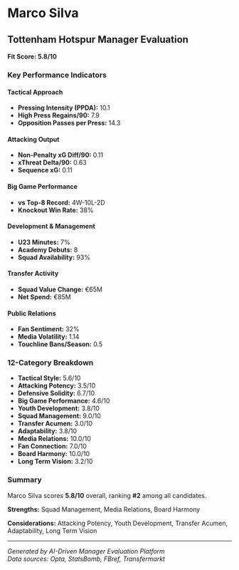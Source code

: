 # Marco Silva
## Tottenham Hotspur Manager Evaluation

**Fit Score: 5.8/10**

### Key Performance Indicators

#### Tactical Approach
- **Pressing Intensity (PPDA):** 10.1
- **High Press Regains/90:** 7.9
- **Opposition Passes per Press:** 14.3

#### Attacking Output  
- **Non-Penalty xG Diff/90:** 0.11
- **xThreat Delta/90:** 0.63
- **Sequence xG:** 0.11

#### Big Game Performance
- **vs Top-8 Record:** 4W-10L-2D
- **Knockout Win Rate:** 38%

#### Development & Management
- **U23 Minutes:** 7%
- **Academy Debuts:** 8
- **Squad Availability:** 93%

#### Transfer Activity
- **Squad Value Change:** €65M
- **Net Spend:** €85M

#### Public Relations
- **Fan Sentiment:** 32%
- **Media Volatility:** 1.14
- **Touchline Bans/Season:** 0.5

### 12-Category Breakdown

- **Tactical Style:** 5.6/10
- **Attacking Potency:** 3.5/10
- **Defensive Solidity:** 6.7/10
- **Big Game Performance:** 4.6/10
- **Youth Development:** 3.8/10
- **Squad Management:** 9.0/10
- **Transfer Acumen:** 3.0/10
- **Adaptability:** 3.8/10
- **Media Relations:** 10.0/10
- **Fan Connection:** 7.0/10
- **Board Harmony:** 10.0/10
- **Long Term Vision:** 3.2/10


### Summary

Marco Silva scores **5.8/10** overall, ranking **#2** among all candidates.

**Strengths:** Squad Management, Media Relations, Board Harmony

**Considerations:** Attacking Potency, Youth Development, Transfer Acumen, Adaptability, Long Term Vision

---
*Generated by AI-Driven Manager Evaluation Platform*  
*Data sources: Opta, StatsBomb, FBref, Transfermarkt*
